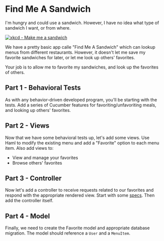 # Find Me A Sandwich

I'm hungry and could use a sandwich.  However, I have no idea what type of sandwich I want, or from where.

<a href="http://xkcd.com/149/" target="xkcd"><img src="http://imgs.xkcd.com/comics/sandwich.png" alt="xkcd - Make me a sandwich" /></a>

We have a pretty basic app calle "Find Me A Sandwich" which can lookup menus from different restaurants.  However, it doesn't let me save my favorite sandwiches for later, or let me look up others' favorites.

Your job is to allow me to favorite my sandwiches, and look up the favorites of others.

## Part 1 - Behavioral Tests
As with any behavior-driven developed program, you'll be starting with the tests.  Add a series of Cucumber features for favoriting/unfavoriting meals, and looking up others' favorites.

## Part 2 - Views
Now that we have some behavioral tests up, let's add some views.  Use Haml to modify the existing menu and add a "Favorite" option to each menu item. Also add views to:
* View and manage your favorites
* Browse others' favorites

## Part 3 - Controller
Now let's add a controller to receive requests related to our favorites and respond with the appropriate rendered view.  Start with some [specs](https://www.relishapp.com/rspec/rspec-rails/docs/controller-specs). Then add the controller itself.

## Part 4 - Model
Finally, we need to create the Favorite model and appropriate database migration.  The model should reference a `User` and a `MenuItem`.
